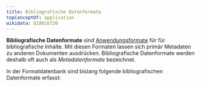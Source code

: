 ```yaml
---
title: Bibliografische Datenformate
topConceptOf: application
wikidata: Q18616720
---
```


**Bibliografische Datenformate** sind [Anwendungsformate](../application) für
für bibliografische Inhalte. Mit diesen Formaten lassen sich primär Metadaten
zu anderen Dokumenten ausdrücken. Bibliografische Datenformate werden deshalb
oft auch als *Metadatenformate* bezeichnet.

In der Formatdatenbank sind bislang folgende bibliografischen Datenformate
erfasst:

<formats-tree application="bibliographic"/>

